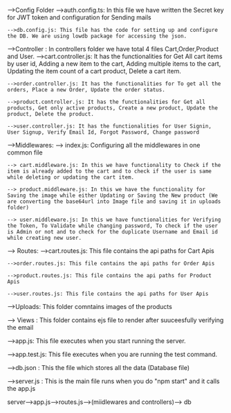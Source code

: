 -->Config Folder
    -->auth.config.ts: In this file we have written the Secret key for JWT token and configuration for Sending mails

    -->db.config.js: This file has the code for setting up and configure the DB. We are using lowdb package for accessing the json.

-->Controller : In controllers folder we have total 4 files Cart,Order,Product and User.
    -->cart.controller.js: It has the functionalities for Get All cart items by user id, Adding a new item to the cart, Adding multiple items to the cart, Updating the item count of a cart product, Delete a cart item.
    
    -->order.controller.js: It has the functionalities for To get all the orders, Place a new Order, Update the order status.
    
    -->product.controller.js: It has the functionalities for Get all products, Get only active products, Create a new product, Update the product, Delete the product.

    -->user.controller.js: It has the functionalities for User Signin, User Signup, Verify Email Id, Forgot Password, Change password 

-->Middlewares: 
    --> index.js: Configuring all the middlewares in one common file
    
    --> cart.middleware.js: In this we have functionality to Check if the item is already added to the cart and to check if the user is same while deleting or updating the cart item.
    
    --> product.middleware.js: In this we have the functionality for Saving the image while either Updating or Saving the New product (We are converting the base64url into Image file and saving it in uploads folder)

    --> user.middleware.js: In this we have functionalities for Verifying the Token, To Validate while changing password, To check if the user is Admin or not and to check for the duplicate Username and Email id while creating new user.

--> Routes: 
    -->cart.routes.js: This file contains the api paths for Cart Apis

    -->order.routes.js: This file contains the api paths for Order Apis

    -->product.routes.js: This file contains the api paths for Product Apis

    -->user.routes.js: This file contains the api paths for User Apis

-->Uploads: This folder comntains images of the products

--> Views : This folder contains ejs file to render after suuceesfully verifying the email

-->app.js: This file executes when you start running the server.

-->app.test.js: This file executes when you are running the test command.

-->db.json : This the file which stores all the data (Database file)

-->server.js : This is the main file runs when you do "npm start" and it calls the app.js

server-->app.js-->routes.js-->(miidlewares and controllers)--> db